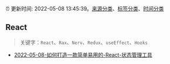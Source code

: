 :alarm_clock: 更新时间: 2022-05-08 13:45:39。[来源分类](../README.md)、[标签分类](../TAGS.md)、[时间分类](../TIMELINE.md)

## React


> 关键字：`React`、`Rax`、`Nerv`、`Redux`、`useEffect`、`Hooks`



- [2022-05-08-如何打造一款简单易用的-React-状态管理工具](https://toutiao.io/k/kew0md8) 